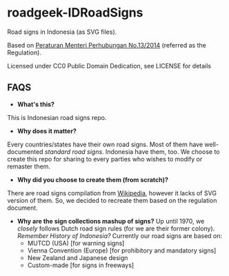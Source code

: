 # roadgeek-IDRoadSigns
Road signs in Indonesia (as SVG files).

Based on 
[Peraturan Menteri Perhubungan No.13/2014](http://hubdat.dephub.go.id/km/tahun-2014/1626-peraturan-menteri-perhubungan-nomor-pm-13-tahun-2014-tentang-rambu-lalu-lintas/download)
(referred as the Regulation).

Licensed under CC0 Public Domain Dedication, see LICENSE for details
 
## FAQS
- **What's this?**

This is Indonesian road signs repo.

- **Why does it matter?**

Every countries/states have their own road signs. Most of them have 
well-documented *standard road signs*. Indonesia have them, too.
We choose to create this repo for sharing to every parties who wishes to 
modify or remaster them.

- **Why did you choose to create them (from scratch)?**

There are road signs compilation from 
[Wikipedia](https://en.wikipedia.org/wiki/Road_signs_in_Indonesia), however
it lacks of SVG version of them. So, we decided to recreate them based on the
regulation document.

- **Why are the sign collections mashup of signs?**
Up until 1970, we *closely* follows Dutch road sign rules (for we are their
former colony). *Remember History of Indonesia?*
Currently our road signs are based on:
  - MUTCD (USA) [for warning signs]
  - Vienna Convention (Europe) [for prohibitory and mandatory signs]
  - New Zealand and Japanese design
  - Custom-made [for signs in freeways]

